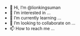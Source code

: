 - 👋 Hi, I’m @lionkingsuman
- 👀 I’m interested in ...
- 🌱 I’m currently learning ...
- 💞️ I’m looking to collaborate on ...
- 📫 How to reach me ...

<!---
lionkingsuman/lionkingsuman is a ✨ special ✨ repository because its `README.md` (this file) appears on your GitHub profile.
You can click the Preview link to take a look at your changes.
--->
